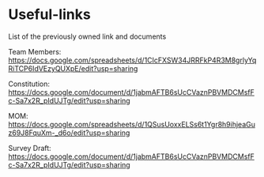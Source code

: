 # Useful-links
List of the previously owned link and documents

Team Members:
https://docs.google.com/spreadsheets/d/1CIcFXSW34JRRFkP4R3M8grlyYqRiTCP6IdVEzyQUXpE/edit?usp=sharing

Constitution:
https://docs.google.com/document/d/1jabmAFTB6sUcCVaznPBVMDCMsfFc-Sa7x2R_pIdUJTg/edit?usp=sharing

MOM:
https://docs.google.com/spreadsheets/d/1QSusUoxxELSs6t1Ygr8h9ihjeaGuz69J8FquXm-_d6o/edit?usp=sharing

Survey Draft:
https://docs.google.com/document/d/1jabmAFTB6sUcCVaznPBVMDCMsfFc-Sa7x2R_pIdUJTg/edit?usp=sharing
